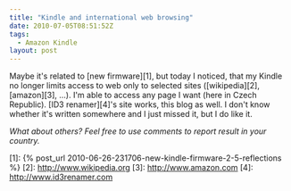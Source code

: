 ```yaml
---
title: "Kindle and international web browsing"
date: 2010-07-05T08:51:52Z
tags:
  - Amazon Kindle
layout: post
---
```

Maybe it's related to [new firmware][1], but today I noticed, that my Kindle no longer limits access to web only to selected sites ([wikipedia][2], [amazon][3], ...). I'm able to access any page I want (here in Czech Republic). [ID3 renamer][4]'s site works, this blog as well. I don't know whether it's written somewhere and I just missed it, but I do like it.

_What about others? Feel free to use comments to report result in your country._

[1]: {% post_url 2010-06-26-231706-new-kindle-firmware-2-5-reflections %}
[2]: http://www.wikipedia.org
[3]: http://www.amazon.com
[4]: http://www.id3renamer.com